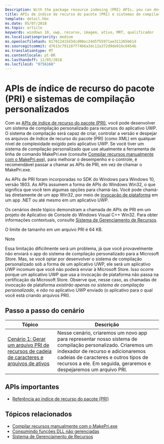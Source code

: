 ```yaml
---
Description: With the package resource indexing (PRI) APIs, you can develop a custom build system for your UWP app's resources. The build system will be able to create, version, and dump PRI files to whatever level of complexity your UWP app needs.
title: APIs de índice de recurso do pacote (PRI) e sistemas de compilação personalizados
template: detail.hbs
ms.date: 05/07/2018
ms.topic: article
keywords: windows 10, uwp, recurso, imagem, ativo, MRT, qualificador
ms.localizationpriority: medium
ms.openlocfilehash: 617812415d3dcd00ec24d5f55971ae311265b61d
ms.sourcegitcommit: d7613c791107f74b6a3dc12a372d9de916c0454b
ms.translationtype: MT
ms.contentlocale: pt-BR
ms.lasthandoff: 12/05/2018
ms.locfileid: "8756168"
---
```

# <a name="package-resource-indexing-pri-apis-and-custom-build-systems"></a>APIs de índice de recurso do pacote (PRI) e sistemas de compilação personalizados
Com as [APIs de índice de recurso do pacote (PRI)](https://msdn.microsoft.com/library/windows/desktop/mt845690), você pode desenvolver um sistema de compilação personalizado para recursos do aplicativo UWP. O sistema de compilação será capaz de criar, controlar a versão e despejar os arquivos de índice de recurso do pacote (PRI) (como XML) em qualquer nível de complexidade exigido pelo aplicativo UWP. Se você tiver um sistema de compilação personalizado que use atualmente a ferramenta de linha de comando MakePri.exe (consulte [Compilar recursos manualmente com o MakePri.exe](makepri-exe-command-options.md)), para melhorar o desempenho e o controle, é recomendável passar a chamar as APIs de PRI, em vez de chamar o MakePri.exe.

As APIs de PRI foram incorporadas no SDK do Windows para Windows 10, versão 1803. As APIs assumem a forma de APIs do Windows Win32, o que significa que você tem algumas opções para chamá-las. Você pode chamá-las diretamente de um app Win32, por meio de [invocação de plataforma](/dotnet/framework/interop/consuming-unmanaged-dll-functions?branch=live) em um app .NET ou até mesmo em um aplicativo UWP.

Os cenários deste tópico demonstram a chamada de APIs de PRI em um projeto de Aplicativo de Console do Windows Visual C++ Win32. Para obter informações contextuais, consulte [Sistema de Gerenciamento de Recursos](resource-management-system.md).

O limite de tamanho em um arquivo PRI é 64 KB.

> [!NOTE]
> Essa limitação dificilmente será um problema, já que você provavelmente não enviará o app do sistema de compilação personalizado para a Microsoft Store. Mas, se você optar por desenvolver o sistema de compilação personalizado sob a forma de um aplicativo UWP, ele será um aplicativo UWP incomum que você não poderá enviar à Microsoft Store. Isso ocorre porque um aplicativo UWP que usa a invocação de plataforma não passa na certificação da Microsoft Store. Observe que, nesse caso, as chamadas de invocação de plataforma *existirão apenas no sistema de compilação personalizado*, e *não* no aplicativo UWP enviado (o aplicativo para o qual você está criando arquivos PRI).

## <a name="scenario-walkthroughs"></a>Passo a passo do cenário
|Tópico|Descrição|
|-|-|
|[Cenário 1: Gerar um arquivo PRI de recursos de cadeia de caracteres e arquivos de ativos](pri-apis-scenario-1.md)|Nesse cenário, criaremos um novo app para representar nosso sistema de compilação personalizado. Criaremos um indexador de recurso e adicionaremos cadeias de caracteres e outros tipos de recursos a ele. Em seguida, geraremos e despejaremos um arquivo PRI.|

## <a name="important-apis"></a>APIs importantes
* [Referência ao índice de recurso do pacote (PRI)](https://msdn.microsoft.com/library/windows/desktop/mt845690)

## <a name="related-topics"></a>Tópicos relacionados
* [Compilar recursos manualmente com o MakePri.exe](makepri-exe-command-options.md)
* [Consumindo funções DLL não gerenciadas](/dotnet/framework/interop/consuming-unmanaged-dll-functions?branch=live)
* [Sistema de Gerenciamento de Recursos](resource-management-system.md)
